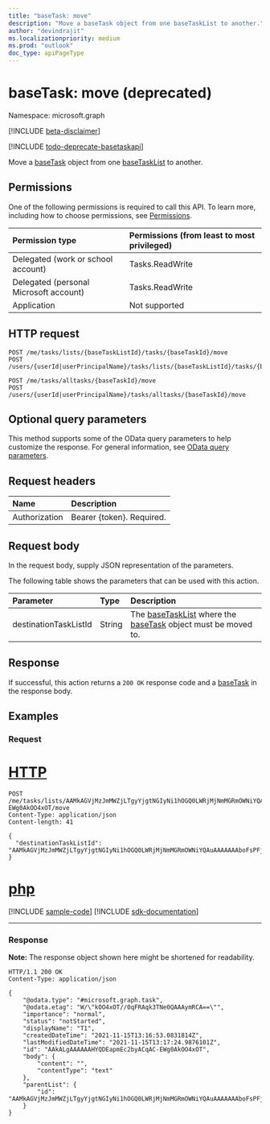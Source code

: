 ```yaml
---
title: "baseTask: move"
description: "Move a baseTask object from one baseTaskList to another."
author: "devindrajit"
ms.localizationpriority: medium
ms.prod: "outlook"
doc_type: apiPageType
---
```


# baseTask: move (deprecated)
Namespace: microsoft.graph

[!INCLUDE [beta-disclaimer](../../includes/beta-disclaimer.md)]

[!INCLUDE [todo-deprecate-basetaskapi](../includes/todo-deprecate-basetaskapi.md)]

Move a [baseTask](../resources/basetask.md) object from one [baseTaskList](../resources/basetasklist.md) to another.

## Permissions
One of the following permissions is required to call this API. To learn more, including how to choose permissions, see [Permissions](/graph/permissions-reference).

|Permission type|Permissions (from least to most privileged)|
|:---|:---|
|Delegated (work or school account)|Tasks.ReadWrite|
|Delegated (personal Microsoft account)|Tasks.ReadWrite|
|Application|Not supported|

## HTTP request

<!-- {
  "blockType": "ignored"
}
-->
``` http
POST /me/tasks/lists/{baseTaskListId}/tasks/{baseTaskId}/move
POST /users/{userId|userPrincipalName}/tasks/lists/{baseTaskListId}/tasks/{baseTaskId}/move

POST /me/tasks/alltasks/{baseTaskId}/move
POST /users/{userId|userPrincipalName}/tasks/alltasks/{baseTaskId}/move
```

## Optional query parameters
This method supports some of the OData query parameters to help customize the response. For general information, see [OData query parameters](/graph/query-parameters).

## Request headers
|Name|Description|
|:---|:---|
|Authorization|Bearer {token}. Required.|

## Request body
In the request body, supply JSON representation of the parameters.

The following table shows the parameters that can be used with this action.

|Parameter|Type|Description|
|:---|:---|:---|
|destinationTaskListId|String|The [baseTaskList](../resources/basetasklist.md) where the [baseTask](../resources/basetask.md) object must be moved to.|



## Response

If successful, this action returns a `200 OK` response code and a [baseTask](../resources/basetask.md) in the response body.

## Examples

### Request

# [HTTP](#tab/http)
<!-- {
  "blockType": "request",
  "name": "basetask_move"
}
-->
``` http
POST /me/tasks/lists/AAMkAGVjMzJmMWZjLTgyYjgtNGIyNi1hOGQ0LWRjMjNmMGRmOWNiYQAuAAAAAAAboFsPFj7gQpLAt/tasks/AAkALgAAAAAAHYQDEapmEc2byACqAC-EWg0AkOO4xOT/move
Content-Type: application/json
Content-length: 41

{
  "destinationTaskListId": "AAMkAGVjMzJmMWZjLTgyYjgtNGIyNi1hOGQ0LWRjMjNmMGRmOWNiYQAuAAAAAAAboFsPFj7gQqFxG"
}
```

# [php](#tab/php)
[!INCLUDE [sample-code](../includes/snippets/php/basetask-move-php-snippets.md)]
[!INCLUDE [sdk-documentation](../includes/snippets/snippets-sdk-documentation-link.md)]

---



### Response
**Note:** The response object shown here might be shortened for readability.
<!-- {
  "blockType": "response",
  "truncated": true,
  "@odata.type": "microsoft.graph.baseTask"
}
-->
``` http
HTTP/1.1 200 OK
Content-Type: application/json

{
    "@odata.type": "#microsoft.graph.task",
    "@odata.etag": "W/\"kOO4xOT//0qFRAqk3TNe0QAAAymRCA==\"",
    "importance": "normal",
    "status": "notStarted",
    "displayName": "T1",
    "createdDateTime": "2021-11-15T13:16:53.0831814Z",
    "lastModifiedDateTime": "2021-11-15T13:17:24.9876101Z",
    "id": "AAkALgAAAAAAHYQDEapmEc2byACqAC-EWg0AkOO4xOT",
    "body": {
        "content": "",
        "contentType": "text"
    },
    "parentList": {
        "id": "AAMkAGVjMzJmMWZjLTgyYjgtNGIyNi1hOGQ0LWRjMjNmMGRmOWNiYQAuAAAAAAAboFsPFj7gQqFxG"
    }
}
```

